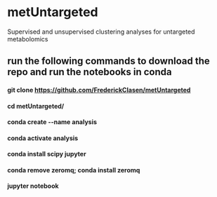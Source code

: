 # metUntargeted
 Supervised and unsupervised clustering analyses for untargeted metabolomics

## run the following commands to download the repo and run the notebooks in conda

#### git clone https://github.com/FrederickClasen/metUntargeted
#### cd metUntargeted/
#### conda create --name analysis
#### conda activate analysis
#### conda install scipy jupyter
#### conda remove zeromq; conda install zeromq
#### jupyter notebook
